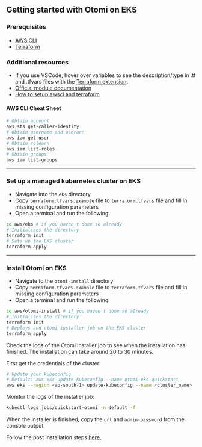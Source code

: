 ## Getting started with Otomi on EKS

### Prerequisites

- [AWS CLI](https://aws.amazon.com/cli/)
- [Terraform](https://cloud.google.com/sdk/docs/install)

### Additional resources

- If you use VSCode, hover over variables to see the description/type in .tf and .tfvars files with the [Terraform extension](https://marketplace.visualstudio.com/items?itemName=HashiCorp.terraform).
- [Official module documentation]()
- [How to setup awsci and terraform](https://learn.hashicorp.com/tutorials/terraform/aws-build)

#### AWS CLI Cheat Sheet

```bash
# Obtain account
aws sts get-caller-identity
# Obtain username and userarn
aws iam get-user
# Obtain rolearn
aws iam list-roles
# Obtain groups
aws iam list-groups
```

---

### Set up a managed kubernetes cluster on EKS

- Navigate into the `eks` directory
- Copy `terraform.tfvars.example` file to `terraform.tfvars` file and fill in missing configuration parameters
- Open a terminal and run the following:

```bash
cd aws/eks # if you haven't done so already
# Initializes the directory
terraform init
# Sets up the EKS cluster
terraform apply
```

---

### Install Otomi on EKS

- Navigate to the `otomi-install` directory
- Copy `terraform.tfvars.example` file to `terraform.tfvars` file and fill in missing configuration parameters
- Open a terminal and run the following:

```bash
cd aws/otomi-install # if you haven't done so already
# Initializes the directory
terraform init
# Deploys and otomi installer job on the EKS cluster
terraform apply
```

Check the logs of the Otomi installer job to see when the installation has finished. The installation can take around 20 to 30 minutes.

First get the credentials of the cluster:

```bash
# Update your kubeconfig
# Default: aws eks update-kubeconfig --name otomi-eks-quickstart
aws eks --region <ap-south-1> update-kubeconfig --name <cluster_name>
```

Monitor the logs of the installer job:

```bash
kubectl logs jobs/quickstart-otomi -n default -f
```

When the installer is finished, copy the `url` and `admin-password` from the console output.

Follow the post installation steps [here.](../post-install/README.md)
